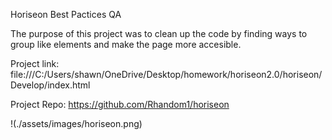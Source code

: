 Horiseon Best Pactices QA

The purpose of this project was to clean up the code by finding ways to group like elements and make the page more accesible.

Project link: file:///C:/Users/shawn/OneDrive/Desktop/homework/horiseon2.0/horiseon/Develop/index.html

Project Repo: https://github.com/Rhandom1/horiseon

!(./assets/images/horiseon.png)


